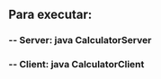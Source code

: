 ## Para executar:</br>
### -- Server: java CalculatorServer </br>
### -- Client: java CalculatorClient
